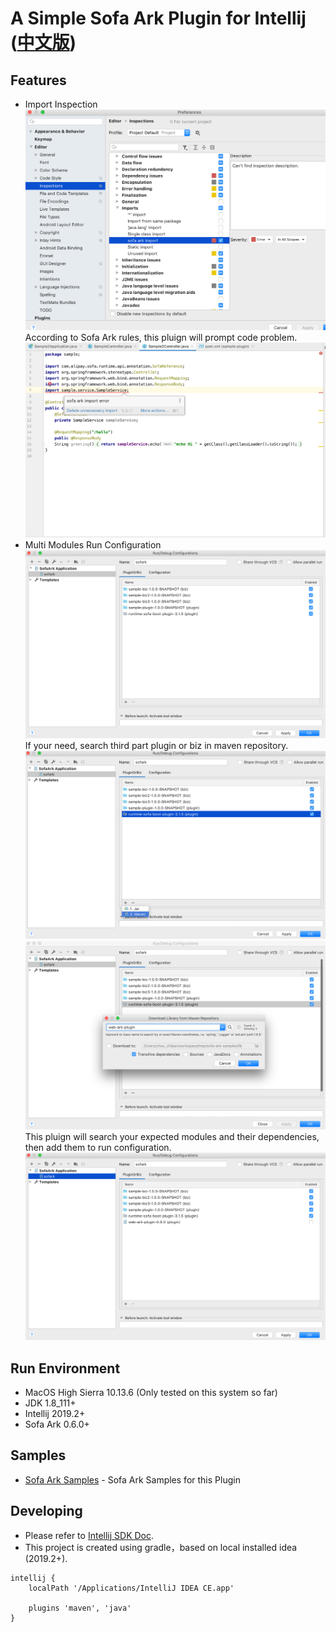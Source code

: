 # A Simple Sofa Ark Plugin for Intellij ([中文版](README_CN.md))

## Features
- Import Inspection
![Inspection Settings](doc/inspection_settings.png)
According to Sofa Ark rules, this pluign will prompt code problem.
![Inspection Samples](doc/inspection_sample.png)
- Multi Modules Run Configuration
![Run Configuration](doc/run_configuration.png)
If your need, search third part plugin or biz in maven repository.
![Add Plugin or Biz](doc/run_configuration_adding_plugin_or_biz.png)
![Search Plugin or Biz](doc/run_configuration_searching_plugin_or_biz.png)
This pluign will search your expected modules and their dependencies, then add them to run configuration.
![Search Result](doc/run_configuration_with_added_plugin_or_biz.png)

## Run Environment
- MacOS High Sierra 10.13.6 (Only tested on this system so far)
- JDK 1.8_111+
- Intellij 2019.2+
- Sofa Ark 0.6.0+

## Samples
* [Sofa Ark Samples](https://github.com/ggndnn/sofa-ark-samples) - Sofa Ark Samples for this Plugin

## Developing
* Please refer to [Intellij SDK Doc](http://www.jetbrains.org/intellij/sdk/docs/basics/getting_started.html).
* This project is created using gradle，based on local installed idea (2019.2+).
```
intellij {
    localPath '/Applications/IntelliJ IDEA CE.app'

    plugins 'maven', 'java'
}
```